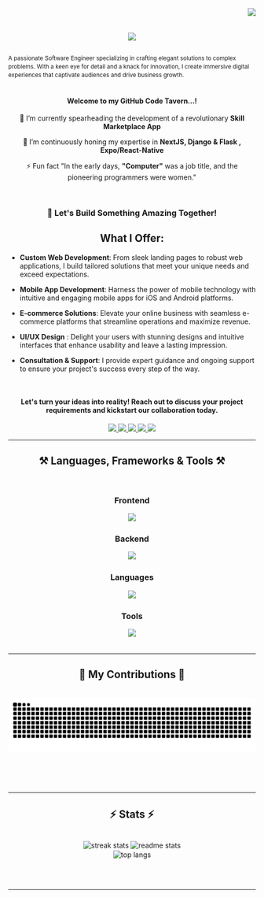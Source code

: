 <img align="right" src="https://komarev.com/ghpvc/?username=Eh1z&color=blueviolet&plastic" />

<h1 align="center">
<img src="https://readme-typing-svg.herokuapp.com/?font=Righteous&size=35&center=true&vCenter=true&width=500&height=70&duration=4000&lines=Hello+There!+👋;+I'm+Godsent+Oyarekhua!;"/>
</h1>

<small align="center">A passionate Software Engineer  specializing in crafting elegant solutions to complex problems. With a keen eye for detail and a knack for innovation, I create immersive digital experiences that captivate audiences and drive business growth.
</small>
<br/>
<br/>

<div align="center">
<h4>Welcome to my GitHub Code Tavern...!</h4>
     
🔭 I’m currently spearheading the development of a revolutionary **Skill Marketplace App**

🌱 I’m continuously honing my expertise in **NextJS, Django & Flask , Expo/React-Native**

⚡ Fun fact "In the early days, **"Computer"** was a job title, and the pioneering programmers were women."
 </div>
 <br/>
 
 <div align="center">
    
<h3 align="center"> 🚀 Let's Build Something Amazing Together!</h3>

## What I Offer:
<div align="left">

- **Custom Web Development**: From sleek landing pages to robust web applications, I build tailored solutions that meet your unique needs and exceed expectations.

- **Mobile App Development**: Harness the power of mobile technology with intuitive and engaging mobile apps for iOS and Android platforms.
    
- **E-commerce Solutions**: Elevate your online business with seamless e-commerce platforms that streamline operations and maximize revenue.
    
- **UI/UX Design** : Delight your users with stunning designs and intuitive interfaces that enhance usability and leave a lasting impression.
    
- **Consultation & Support**: I provide expert guidance and ongoing support to ensure your project's success every step of the way.
</div>
<br/>

</div>
 
<div align="center"> 
   <h4>Let's turn your ideas into reality! Reach out to discuss your project requirements and kickstart our collaboration today.</h4>
  <a href="mailto:godsentehiz11@gmail.com">
    <img src="https://img.shields.io/badge/Gmail-333333?style=for-the-badge&logo=gmail&logoColor=red" />
  </a>
  
  <a href=https://twitter.com/GodsentEhiz>
     <img src="https://img.shields.io/badge/twitter-%231DA1F2.svg?&style=for-the-badge&logo=twitter&logoColor=white" />
  </a>
    
 <a href=https://discord.com/users/Eh1z#7745>
     <img src="https://img.shields.io/badge/Discord-7289DA?style=for-the-badge&logo=discord&logoColor=white" />
 </a>  
 
  <a href="https://www.linkedin.com/in/godsentehiz/" target="_blank">
    <img src="https://img.shields.io/badge/LinkedIn-0077B5?style=for-the-badge&logo=linkedin&logoColor=white" target="_blank" />
  </a>
  
  <a href="https://oyarekhua-godsent.netlify.app" target="_blank">
     <img src="https://img.shields.io/badge/Portfolio-FF5722?style=for-the-badge&logo=todoist&logoColor=white" target="_blank" />
<!-- sqlite, safari, google-chrome are other good icon options -->
    
  </a>
</div>

 <hr/>
 
<h2 align="center">⚒️ Languages, Frameworks & Tools ⚒️</h2>
<br/>
<div align="center">
  <h3 align="center">Frontend</h3>
    <img src="https://skillicons.dev/icons?i=nextjs,react,tailwind,figma,redux,vite,express" />

  <h3 align="center">Backend</h3>
    <img src="https://skillicons.dev/icons?i=nodejs,mongo,mysql,postgres,firebase,django,flask" /><br>
  
  <h3 align="center">Languages </h3>
   <img src="https://skillicons.dev/icons?i=c,html,css,sass,js,ts,python,bash,regex" /><br>

  <h3 align="center">Tools</h3>
    <img src="https://skillicons.dev/icons?i=vscode,github,regex,git,docker,netlify,vercel,kubernetes" /><br>
</div>

<br/>
<hr/>

<div align="center">
  <h2>🐍 My Contributions 🐍</h2>
  <br>
  <img alt="snake eating my contributions" src="https://raw.githubusercontent.com/Eh1z/Eh1z/output/github-contribution-grid-snake.svg" />
  
  <br/><br/><br/>
</div>

<hr/>

<h2 align="center">⚡ Stats ⚡</h2>
<br>
<div align=center>
  <img width=390 src="http://github-readme-streak-stats.herokuapp.com/?user=Eh1z&count_private=true&theme=default&border_radius=5" alt="streak stats"/>
  <img width=390 src="https://github-Eh1z-readme-stats.vercel.app/api?username=Eh1z&count_private=true&show_icons=true&theme=default&rank_icon=github&border_radius=10" alt="readme stats" />
  <br/>
  <img width=325 align="center" src="https://github-Eh1z-readme-stats.vercel.app/api/top-langs/?username=Eh1z&hide=HTML&langs_count=12&layout=compact&theme=default&border_radius=10&size_weight=0.5&count_weight=0.5&exclude_repo=github-readme-stats" alt="top langs" />
</div>

<br/><br/>

<hr/>

<br/>





